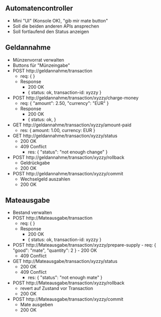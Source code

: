 ## Automatencontroller

- Mini "UI" (Konsole OK),  "gib mir mate button"
- Soll die beiden anderen APIs ansprechen
- Soll fortlaufend den Status anzeigen

## Geldannahme

- Münzenvorrat verwalten
- Buttons für "Münzeingabe"
- POST http://geldannahme/transaction
    - req: { }
    - Response
        - 200 OK
        - { status: ok, transaction-id: xyzzy }
- POST http://geldannahme/transaction/xyzzy/charge-money
     - req: { "amount": 2.50, "currency": "EUR" }
     - Response
         - 200 OK
         - { status: ok, }
- GET http://geldannahme/transaction/xyzzy/amount-paid  
     - res: { amount: 1.00, currency: EUR }
- GET http://geldannahme/transaction/xyzzy/status
     - 200 OK
     - 409 Conflict
	     - res: { "status": "not enough change" }
- POST http://geldannahme/transaction/xyzzy/rollback
     - Geldrückgabe
     - 200 OK
- POST http://geldannahme/transaction/xyzzy/commit
     - Wechselgeld auszahlen
     - 200 OK


## Mateausgabe

- Bestand verwalten
- POST http://Mateausgabe/transaction
     - req: { }
     - Response
	     - 200 OK
	     - { status: ok, transaction-id: xyzzy }
- POST http://Mateausgabe/transaction/xyzzy/prepare-supply 
      - req: { "good": "mate", "quantity": 2 }
      - 200 OK
     - 409 Conflict
- GET http://Mateausgabe/transaction/xyzzy/status
     - 200 OK
     - 409 Conflict
	     - res: { "status": "not enough mate" }
- POST http://Mateausgabe/transaction/xyzzy/rollback
     - revert auf Zustand vor Transaction
     - 200 OK
- POST http://Mateausgabe/transaction/xyzzy/commit
     - Mate ausgeben
     - 200 OK
